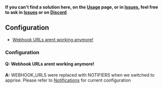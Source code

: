 **If you can't find a solution here, on the [Usage](Usage) page, or in [Issues](https://github.com/pyouroboros/ouroboros/issues), feel free to ask in [Issues](https://github.com/pyouroboros/ouroboros/issues) or on [Discord](https://discord.gg/qHNByUW)**

## Configuration

* [Webhook URLs arent working anymore!](#configuration-q1)

### Configuration

#### <a id="configuration-q1">Q:</a> Webhook URLs arent working anymore!
**A:** WEBHOOK_URLS were replaced with NOTIFIERS when we switched to apprise. Please refer to [Notifications](#notifications) for current configuration